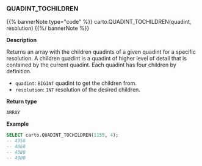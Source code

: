 ### QUADINT_TOCHILDREN

{{% bannerNote type="code" %}}
carto.QUADINT_TOCHILDREN(quadint, resolution)
{{%/ bannerNote %}}

**Description**

Returns an array with the children quadints of a given quadint for a specific resolution. A children quadint is a quadint of higher level of detail that is contained by the current quadint. Each quadint has four children by definition.

* `quadint`: `BIGINT` quadint to get the children from.
* `resolution`: `INT` resolution of the desired children.

**Return type**

`ARRAY`

**Example**

```sql
SELECT carto.QUADINT_TOCHILDREN(1155, 4);
-- 4356
-- 4868
-- 4388
-- 4900
```